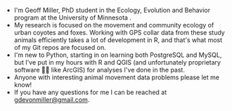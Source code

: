 - I'm Geoff Miller, PhD student in the Ecology, Evolution and Behavior program at the University of Minnesota .
- My research is focused on the movement and community ecology of urban coyotes and foxes. Working with GPS collar data from these study animals efficiently takes a lot of development in R, and that's what most of my Git repos are focused on.
- I'm new to Python, starting in on learning both PostgreSQL and MySQL, but I've put in my hours with R and QGIS (and unfortunately proprietary software 🏴‍☠️ like ArcGIS) for analyses I've done in the past.
- Anyone with interesting animal movement data problems please let me know!
- If you have any questions for me I can be reached at gdevonmiller@gmail.com.

<!---
geodevm/geodevm is a ✨ special ✨ repository because its `README.md` (this file) appears on your GitHub profile.
You can click the Preview link to take a look at your changes.
--->
